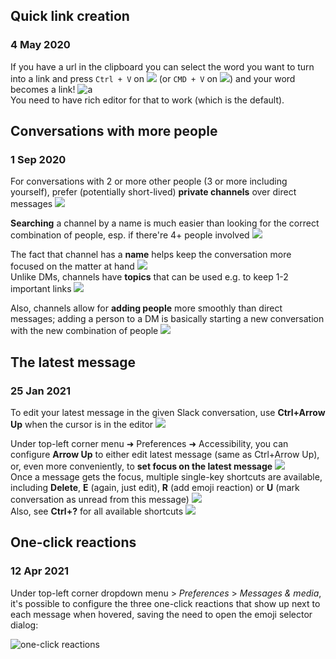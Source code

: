 ## Quick link creation
### 4 May 2020

If you have a url in the clipboard you can select the word you want to turn into a link and press
`Ctrl + V` on ![](linux) (or `CMD + V` on ![](apple)) and your word becomes a link! ![a](haha-babuga) <br/>
You need to have rich editor for that to work (which is the default).


## Conversations with more people
### 1 Sep 2020

For conversations with 2 or more other people (3 or more including yourself),
prefer (potentially short-lived) **private channels** over direct messages ![](halooo)

**Searching** a channel by a name is much easier than looking for the correct combination of people,
esp. if there're 4+ people involved ![](sleuth_or_spy)

The fact that channel has a **name** helps keep the conversation more focused on the matter at hand ![](goncern) <br/>
Unlike DMs, channels have **topics** that can be used e.g. to keep 1-2 important links ![](link)

Also, channels allow for **adding people** more smoothly than direct messages;
adding a person to a DM is basically starting a new conversation with the new combination of people ![](add-reaction)


## The latest message
### 25 Jan 2021

To edit your latest message in the given Slack conversation, use **Ctrl+Arrow Up** when the
cursor is in the editor ![](writing_hand)

Under top-left corner menu &#10140; Preferences &#10140; Accessibility, you can configure **Arrow Up**
to either edit latest message (same as Ctrl+Arrow Up), <br/>
or, even more conveniently, to **set focus on the latest message** ![](gear) <br/>
Once a message gets the focus, multiple single-key shortcuts are available,
including **Delete**, **E** (again, just edit), **R** (add emoji reaction) or **U**
(mark conversation as unread from this message) ![](keyboard) <br/>
Also, see **Ctrl+?** for all available shortcuts ![](bookmark_tabs)


## One-click reactions
### 12 Apr 2021

Under top-left corner dropdown menu > _Preferences_ > _Messages & media_, it's possible to configure
the three one-click reactions that show up next to each message when hovered,
saving the need to open the emoji selector dialog:

![one-click reactions](one-click_reactions.png)
